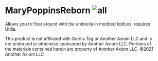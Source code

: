 # MaryPoppinsReborn ![all](https://img.shields.io/github/downloads/elliotsilly/MaryPoppinsReborn/total)
Allows you to float around with the umbrella in modded lobbies, requires Utilla.

This product is not affiliated with Gorilla Tag or Another Axiom LLC and is not endorsed or otherwise sponsored by Another Axiom LLC. Portions of the materials contained herein are property of Another Axiom LLC. ©2021 Another Axiom LLC
